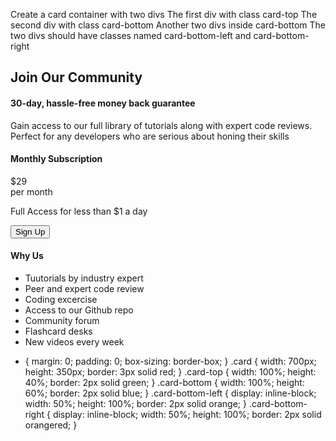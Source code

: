 Create a card container with two divs
The first div with class card-top
The second div with class card-bottom
Another two divs inside card-bottom
The two divs should have classes named
card-bottom-left and card-bottom-right

<!DOCTYPE html>
<html lang="en">
  <head>
    <meta charset="UTF-8" />
    <meta http-equiv="X-UA-Compatible" content="IE=edge" />
    <meta name="viewport" content="width=device-width, initial-scale=1.0" />
    <title>Pricing Card</title>
    <link rel="stylesheet" href="style.css" />
  </head>
  <body>
    <div class="card">
      <div class="card-top">
        <h2>Join Our Community</h2>
        <h4>30-day, hassle-free money back guarantee</h4>
        <p>
          Gain access to our full library of tutorials along with expert code
          reviews. Perfect for any developers who are serious about honing their
          skills
        </p>
      </div>
      <div class="card-bottom">
        <div class="card-bottom-left">
          <h4>Monthly Subscription</h4>
          <div>
            <div>$29</div>
            <div>per month</div>
          </div>
          <p>Full Access for less than $1 a day</p>
          <button>Sign Up</button>
        </div>
        <div class="card-bottom-right">
          <h4>Why Us</h4>
          <ul>
            <li>Tuutorials by industry expert</li>
            <li>Peer and expert code review</li>
            <li>Coding excercise</li>
            <li>Access to our Github repo</li>
            <li>Community forum</li>
            <li>Flashcard desks</li>
            <li>New videos every week</li>
          </ul>
        </div>
      </div>
    </div>
  </body>
</html>

* {
  margin: 0;
  padding: 0;
  box-sizing: border-box;
}
.card {
  width: 700px;
  height: 350px;
  border: 3px solid red;
}
.card-top {
  width: 100%;
  height: 40%;
  border: 2px solid green;
}
.card-bottom {
  width: 100%;
  height: 60%;
  border: 2px solid blue;
}
.card-bottom-left {
  display: inline-block;
  width: 50%;
  height: 100%;
  border: 2px solid orange;
}
.card-bottom-right {
  display: inline-block;
  width: 50%;
  height: 100%;
  border: 2px solid orangered;
}